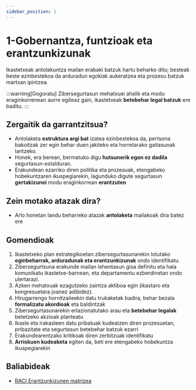 ```yaml
---
sidebar_position: 1
---
```


# 1-Gobernantza, funtzioak eta erantzunkizunak

Ikastetxeak antolakuntza mailan erabaki batzuk hartu beharko ditu; besteak beste ezinbestekoa da arduradun egokiak aukeratzea eta prozesu batzuk martxan ipintzea.

:::warning[Gogoratu]
Zibersegurtasun mehatxuei ahalik eta modu eraginkorrenean aurre egiteaz gain, ikastetxeak **betebehar legal batzuk** ere baditu. 
:::

## Zergaitik da garrantzitsua?
- Antolaketa **estruktura argi bat** izatea ezinbestekoa da, pertsona bakoitzak zer egin behar duen jakiteko eta horretarako gaitasunak lantzeko.
- Honek, era berean, bermatuko digu **hutsunerik egon ez dadila** segurtasun-estalduran.
- Erakundean ezarriko diren politika eta prozesuak, etengabeko hobekuntzaren ikuspegiarekin, lagunduko digute segurtasun **gertakizunei** modu eraginkorrean **erantzuten**

## Zein motako atazak dira?
- Arlo honetan landu beharreko atazak **antolaketa** mailakoak dira batez ere

## Gomendioak
1. Ikastetxeko plan estrategikoetan zibersegurtasunarekin lotutako **eginbeharrak, arduradunak eta erantzunkizunak** ondo identifikatu.
2. Zibersegurtsuna erakunde mailan lehentasun gisa definitu eta hala komunikatu ikastetxe-barnean, eta departamentu ezberdinetan ondo ulertarazi.
3. Azken mehatxuak ezagutzeko zaintza aktiboa egin (ikastaro eta kongresuetara joanez adibidez).
4. Hirugarrengo hornitzaileekin datu trukaketak badira, behar bezala **formalizatu akordioak** eta baldintzak
5. Zibersegurtasunarekin erlazionatutako arau eta **betebehar legalak** betetzeko akzioak planteatu
6. Ikasle eta irakasleen datu pribatuak kudeatzen diren prozesuetan, pribazitate eta segurtasun betebehar batzuk ezarri
7. Erakundearentzako kritikoak diren zerbitzuak identifikatu
8. **Arriskuen kudeaketa** egiten da, beti ere etengabeko hobekuntza ikuspegiarekin

## Baliabideak
- [RACI Erantzunkizunen matrizea](RACI-matrizea)